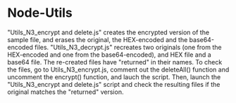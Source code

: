 # Node-Utils

"Utils_N3_encrypt and delete.js" creates the encrypted version of the sample file, and erases the original, the HEX-encoded and the base64-encoded files.
"Utils_N3_decrypt.js" recreates two originals (one from the HEX-encoded and one from the base64-encoded), and HEX file and a base64 file. The re-created files have "returned" in their names.
To check the files, go to Utils_N3_encrypt.js, comment out the deleteAll() function and uncomment the encrypt() function, and lauch the script. Then, launch the "Utils_N3_encrypt and delete.js" script and check the resulting files if the original matches the "returned" version.

